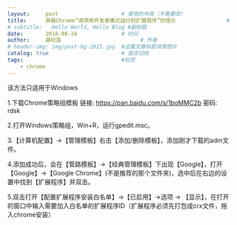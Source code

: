 ```yaml
---
layout:     post   				    # 使用的布局（不需要改）
title:      屏蔽Chrome“请停用开发者模式运行的扩展程序”的提示 				# 标题 
# subtitle:   Hello World, Hello Blog #副标题
date:       2018-08-24 				# 时间
author:     薛纪昌 						# 作者
# header-img: img/post-bg-2015.jpg 	#这篇文章标题背景图片
catalog: true 						# 是否归档
tags:								#标签
    - chrome
---
```


该方法只适用于Windows

1.下载Chrome策略组模板 链接: https://pan.baidu.com/s/1boMMC2b 密码: rdsk

2.打开Windows策略组，Win+R，运行gpedit.msc。

3.【计算机配置】->【管理模板】右击【添加/删除模板】，添加刚才下载的adm文件。

4.添加成功后，会在【管路模板】->【经典管理模板】下出现【Google】，打开【Google】->【Google Chrome】(不是推荐的那个文件夹)，选中后在右边的设置中找到【扩展程序】并双击。

5.双击打开【配置扩展程序安装白名单】->【已启用】->选项 -> 【显示】，在打开的窗口中输入需要加入白名单的扩展程序ID（扩展程序必须先打包成crx文件，拖入chrome安装）